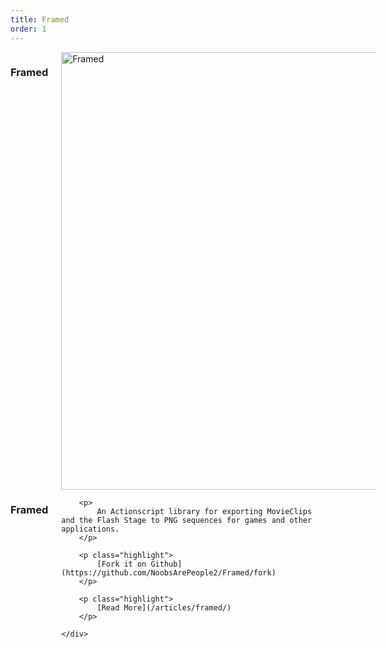 ```yaml
---
title: Framed
order: 1
---
```


<div id="framed-splash" class="clearfix splash">
    <div class="twelve columns">
        <h3>Framed</h3>
        <img src="/images/work/framed/framed.gif" style="width: 700px; height: auto;" alt="Framed"/>
    </div>
    <div class="four columns">
        <h3>Framed</h3>

        <p>
            An Actionscript library for exporting MovieClips and the Flash Stage to PNG sequences for games and other applications.
        </p>

        <p class="highlight">
            [Fork it on Github](https://github.com/NoobsArePeople2/Framed/fork)
        </p>

        <p class="highlight">
            [Read More](/articles/framed/)
        </p>

    </div>
</div>